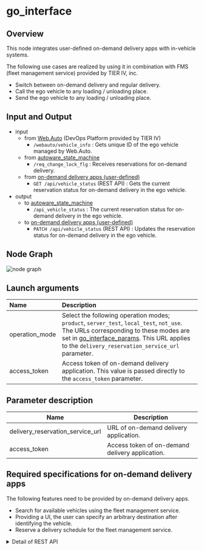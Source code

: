 # go_interface

## Overview
This node integrates user-defined on-demand delivery apps with in-vehicle systems.

The following use cases are realized by using it in combination with FMS (fleet management service) provided by TIER IV, inc.

- Switch between on-demand delivery and regular delivery.
- Call the ego vehicle to any loading / unloading place.
- Send the ego vehicle to any loading / unloading place.

## Input and Output
- input
  - from [Web.Auto](https://tier4.jp/en/products/#webauto) (DevOps Platform provided by TIER IV)
    - `/webauto/vehicle_info` : Gets unique ID of the ego vehicle managed by Web.Auto.
  - from [autoware_state_machine](https://github.com/eve-autonomy/autoware_state_machine) 
    - `/req_change_lock_flg` : Receives reservations for on-demand delivery.
  - from [on-demand delivery apps (user-defined)](#required-specifications-for-on-demand-delivery-apps)
    - `GET /api/vehicle_status` (REST API) : Gets the current reservation status for on-demand delivery in the ego vehicle.
- output
  - to [autoware_state_machine](https://github.com/eve-autonomy/autoware_state_machine)
    - `/api_vehicle_status` : The current reservation status for on-demand delivery in the ego vehicle.
  - to [on-demand delivery apps (user-defined)](#required-specifications-for-on-demand-delivery-apps)
    - `PATCH /api/vehicle_status` (REST API) : Updates the reservation status for on-demand delivery in the ego vehicle.

## Node Graph
![node graph](http://www.plantuml.com/plantuml/proxy?src=https://raw.githubusercontent.com/eve-autonomy/go_interface/docs/node_graph.pu)

## Launch arguments
|Name|Description|
|:---|:----------|
|operation_mode|Select the following operation modes; `product`, `server_test`, `local_test`, `not_use`. The URLs corresponding to these modes are set in [go_interface_params](https://github.com/eve-autonomy/go_interface_params.default). This URL applies to the `delivery_reservation_service_url` parameter.|
|access_token|Access token of on-demand delivery application. This value is passed directly to the `access_token` parameter.|

## Parameter description
<table>
  <thead>
    <tr>
      <th scope="col">Name</th>
      <th scope="col">Description</th>
    </tr>
  </thead>
  <tbody>
    <tr>
      <td>delivery_reservation_service_url</td>
      <td>URL of on-demand delivery application.</td>
    <tr>
    <tr>
      <td>access_token</td>
      <td>Access token of on-demand delivery application.</td>
    <tr>
  </tbody>
</table>

## Required specifications for on-demand delivery apps

The following features need to be provided by on-demand delivery apps.
- Search for available vehicles using the fleet management service.
- Providing a UI, the user can specify an arbitrary destination after identifying the vehicle.
- Reserve a delivery schedule for the fleet management service.

<details><summary>Detail of REST API</summary><div>

On-demand delivery apps must be implemented according to the following specifications.


### Overview of items 
See the [README](https://github.com/eve-autonomy/go_interface_params.default) in go_interface_params.

### Headers
The following contents are output as Headers.
#### Headers sample
```
{
  "Accept": "application/json",
  "Content-Type": "application/json",
  "Authorization": "Token 0123456789abcdefgh"
}
```

### API : Get current reservation status
#### Request Sample for GET API
```
GET (server_url)/api/vehicle_status?vehicle_id=t728943hy098r3 HTTP/1.1
```
#### Response Sample for GET API
```
{
  "result":
  {
    "vehicle_id": t728943hy098r3,
    "lock_flg": 0,
    "voice_flg": 0,
    "active_scedule_exist": 1
  }
}
```

### API : Update reservation status
#### Request Sample for PATCH API
```
PATCH (server_url)/api/vehicle_status HTTP/1.1

{
  "vehicle_id": 3wpo8r932tc02,
  "lock_flg": 1
}
```
#### Response Sample for PATCH API
```
{
  "result":
  {
    "vehicle_id": 3wpo8r932tc02,
    "lock_flg": 1
  }
}
```

</div></details>
